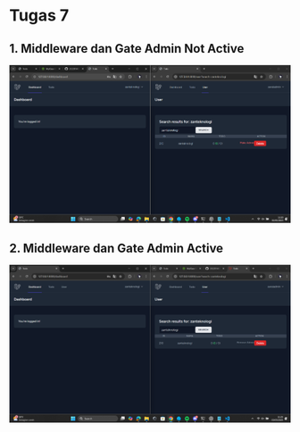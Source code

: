 # Tugas 7

## 1. Middleware dan Gate Admin Not Active
![Alt text](screenshot/tugas7/tugas7pwf.png)

## 2. Middleware dan Gate Admin Active
![Alt text](screenshot/tugas7/tugas2pwf.png)